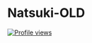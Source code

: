# Natsuki-OLD

[![Profile views](https://komarev.com/ghpvc/?username=Natsuki-OLD&label=Profile%20views)](https://github.com/Sadew451) 
